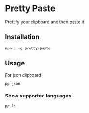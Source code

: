 # Pretty Paste

Prettify your clipboard and then paste it

## Installation

`npm i -g pretty-paste`

## Usage

For json clipboard

`pp json`

### Show supported languages

`pp ls`
